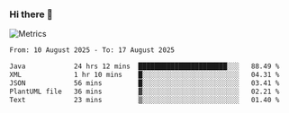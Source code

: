 ### Hi there 👋

![Metrics](https://github.com/radoapx/radoapx/blob/main/github-metrics.svg)

<!--START_SECTION:waka-->

```txt
From: 10 August 2025 - To: 17 August 2025

Java            24 hrs 12 mins  ██████████████████████░░░   88.49 %
XML             1 hr 10 mins    █░░░░░░░░░░░░░░░░░░░░░░░░   04.31 %
JSON            56 mins         █░░░░░░░░░░░░░░░░░░░░░░░░   03.41 %
PlantUML file   36 mins         ▓░░░░░░░░░░░░░░░░░░░░░░░░   02.21 %
Text            23 mins         ▒░░░░░░░░░░░░░░░░░░░░░░░░   01.40 %
```

<!--END_SECTION:waka-->

<!--
**radoapx/radoapx** is a ✨ _special_ ✨ repository because its `README.md` (this file) appears on your GitHub profile.

Here are some ideas to get you started:

- 🔭 I’m currently working on ...
- 🌱 I’m currently learning ...
- 👯 I’m looking to collaborate on ...
- 🤔 I’m looking for help with ...
- 💬 Ask me about ...
- 📫 How to reach me: ...
- 😄 Pronouns: ...
- ⚡ Fun fact: ...
-->
